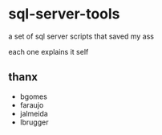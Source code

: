 # sql-server-tools #

a set of sql server scripts that saved my ass

each one explains it self

## thanx ##
- bgomes
- faraujo
- jalmeida
- lbrugger
